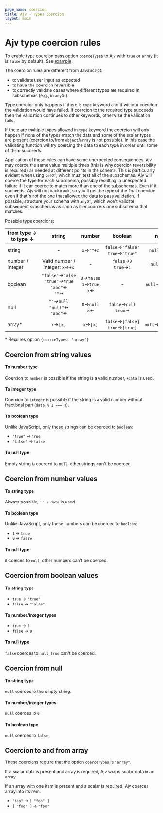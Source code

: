 ```yaml
---
page_name: coercion
title: Ajv - Types Coercion
layout: main
---
```

# Ajv type coercion rules

To enable type coercion pass option `coerceTypes` to Ajv with `true` or `array` (it is `false` by default). See [example](/ajv#coercing-data-types).

The coercion rules are different from JavaScript:
- to validate user input as expected
- to have the coercion reversible
- to correctly validate cases where different types are required in subschemas (e.g., in `anyOf`).

Type coercion only happens if there is `type` keyword and if without coercion the validation would have failed. If coercion to the required type succeeds then the validation continues to other keywords, otherwise the validation fails.

If there are multiple types allowed in `type` keyword the coercion will only happen if none of the types match the data and some of the scalar types are present (coercion to/from `object`/`array` is not possible). In this case the validating function will try coercing the data to each type in order until some of them succeeds.

Application of these rules can have some unexpected consequences. Ajv may coerce the same value multiple times (this is why coercion reversibility is required) as needed at different points in the schema. This is particularly evident when using `oneOf`, which must test all of the subschemas. Ajv will coerce the type for each subschema, possibly resulting in unexpected failure if it can coerce to match more than one of the subschemas.  Even if it succeeds, Ajv will not backtrack, so you'll get the type of the final coercion even if that's not the one that allowed the data to pass validation.  If possible, structure your schema with `anyOf`, which won't validate subsequent subschemas as soon as it encounters one subschema that matches.

Possible type coercions:

|from&nbsp;type&nbsp;&rarr;<br>to&nbsp;type&nbsp;&darr;|string|number|boolean|null|array*|
|---|:-:|:-:|:-:|:-:|:-:|
|string      |-|`x`&rarr;`""+x`|`false`&rarr;`"false"`<br>`true`&rarr;`"true"`|`null`&rarr;`""`|`[x]`&rarr;`x`|
|number /<br>integer|Valid number /<br>integer: `x`&rarr;`+x`<br>|-|`false`&rarr;`0`<br>`true`&rarr;`1`|`null`&rarr;`0`|`[x]`&rarr;`x`|
|boolean     |`"false"`&rarr;`false`<br>`"true"`&rarr;`true`<br>`"abc"`&#8696;<br>`""`&#8696;|`0`&rarr;`false`<br>`1`&rarr;`true`<br>`x`&#8696;|-|`null`&rarr;`false`|`[false]`&rarr;`false`<br>`[true]`&rarr;`true`|
|null        |`""`&rarr;`null`<br>`"null"`&#8696;<br>`"abc"`&#8696;|`0`&rarr;`null`<br>`x`&#8696;|`false`&rarr;`null`<br>`true`&#8696;|-|`[null]`&rarr;`null`|
|array*      |`x`&rarr;`[x]`|`x`&rarr;`[x]`|`false`&rarr;`[false]`<br>`true`&rarr;`[true]`|`null`&rarr;`[null]`|-|

\* Requires option `{coerceTypes: 'array'}`


## Coercion from string values

#### To number type

Coercion to `number` is possible if the string is a valid number, `+data` is used.


#### To integer type

Coercion to `integer` is possible if the string is a valid number without fractional part (`data % 1 === 0`).


#### To boolean type

Unlike JavaScript, only these strings can be coerced to `boolean`:
- `"true"` -> `true`
- `"false"` -> `false`


#### To null type

Empty string is coerced to `null`, other strings can't be coerced.


## Coercion from number values

#### To string type

Always possible, `'' + data` is used


#### To boolean type

Unlike JavaScript, only these numbers can be coerced to `boolean`:
- `1` -> `true`
- `0` -> `false`


#### To null type

`0` coerces to `null`, other numbers can't be coerced.


## Coercion from boolean values

#### To string type

- `true` -> `"true"`
- `false` -> `"false"`


#### To number/integer types

- `true` -> `1`
- `false` -> `0`


#### To null type

`false` coerces to `null`, `true` can't be coerced.


## Coercion from null

#### To string type

`null` coerses to the empty string.


#### To number/integer types

`null` coerces to `0`


#### To boolean type

`null` coerces to `false`


## Coercion to and from array

These coercions require that the option `coerceTypes` is `"array"`.

If a scalar data is present and array is required, Ajv wraps scalar data in an array.

If an array with one item is present and a scalar is required, Ajv coerces array into its item.

- `"foo"` -> `[ "foo" ]`
- `[ "foo" ]` -> `"foo"`
